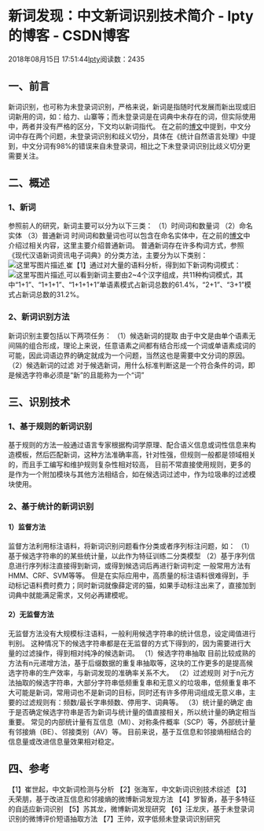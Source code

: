
# 新词发现：中文新词识别技术简介 - lpty的博客 - CSDN博客

2018年08月15日 17:51:44[lpty](https://me.csdn.net/sinat_33741547)阅读数：2435



## 一、前言
新词识别，也可称为未登录词识别，严格来说，新词是指随时代发展而新出现或旧词新用的词，如：给力、山寨等；而未登录词是在词典中未存在的词，但实际使用中，两者并没有严格的区分，下文均以新词指代。
在之前的[博文](https://blog.csdn.net/sinat_33741547/article/details/78690440)中提到，中文分词中存在两个问题，未登录词识别和歧义切分，具体在《统计自然语言处理》中提到，中文分词有98%的错误来自未登录词，相比之下未登录词识别比歧义切分更需要关注。
## 二、概述
### 1、新词
参照前人的研究，新词主要可以分为以下三类：
（1）时间词和数量词
（2）命名实体
（3）普通新词
时间词和数量词也可以包含在命名实体中，在之前的[博文](https://blog.csdn.net/sinat_33741547/article/details/79126446)中介绍过相关内容，这里主要介绍普通新词。
普通新词存在许多构词方式，参照《现代汉语新词资讯电子词典》的分类方法，主要分为以下类别：
![这里写图片描述](https://img-blog.csdn.net/20180815162448666?watermark/2/text/aHR0cHM6Ly9ibG9nLmNzZG4ubmV0L3NpbmF0XzMzNzQxNTQ3/font/5a6L5L2T/fontsize/400/fill/I0JBQkFCMA==/dissolve/70)[ ](https://img-blog.csdn.net/20180815162448666?watermark/2/text/aHR0cHM6Ly9ibG9nLmNzZG4ubmV0L3NpbmF0XzMzNzQxNTQ3/font/5a6L5L2T/fontsize/400/fill/I0JBQkFCMA==/dissolve/70)
崔【1】通过对大量的语料分析，得到如下新词构词模式：
![这里写图片描述](https://img-blog.csdn.net/20180815162937238?watermark/2/text/aHR0cHM6Ly9ibG9nLmNzZG4ubmV0L3NpbmF0XzMzNzQxNTQ3/font/5a6L5L2T/fontsize/400/fill/I0JBQkFCMA==/dissolve/70)[ ](https://img-blog.csdn.net/20180815162937238?watermark/2/text/aHR0cHM6Ly9ibG9nLmNzZG4ubmV0L3NpbmF0XzMzNzQxNTQ3/font/5a6L5L2T/fontsize/400/fill/I0JBQkFCMA==/dissolve/70)
可以看到新词主要由2~4个汉字组成，共11种构词模式，其中“1+1”、“1+1+1”、“1+1+1+1”单语素模式占新词总数的61.4%，“2+1”、“3+1”模式占新词总数的31.2%。
[
](https://img-blog.csdn.net/20180815162937238?watermark/2/text/aHR0cHM6Ly9ibG9nLmNzZG4ubmV0L3NpbmF0XzMzNzQxNTQ3/font/5a6L5L2T/fontsize/400/fill/I0JBQkFCMA==/dissolve/70)
### 2、新词识别方法
[
](https://img-blog.csdn.net/20180815162937238?watermark/2/text/aHR0cHM6Ly9ibG9nLmNzZG4ubmV0L3NpbmF0XzMzNzQxNTQ3/font/5a6L5L2T/fontsize/400/fill/I0JBQkFCMA==/dissolve/70)新词识别主要包括以下两项任务：
（1）候选新词的提取
由于中文是由单个语素无间隔的组合形成，理论上来说，任意语素之间都有结合形成一个词或单语素成词的可能，因此词语边界的确定就成为一个问题，当然这也是需要中文分词的原因。
（2）候选新词的过滤
对于候选新词，用什么标准判断这是一个符合条件的词，即是候选字符串必须是“新”的且能称为一个“词”
## 三、识别技术
### 1、基于规则的新词识别
基于规则的方法一般通过语言专家根据构词学原理、配合语义信息或词性信息来构造模板，然后匹配新词，这种方法准确率高，针对性强，但规则一般都是领域相关的，而且手工编写和维护规则复杂性相对较高，
目前不常直接使用规则，更多的是作为一个附加模块与其他方法相结合，如在候选词过滤中，作为垃圾串的过滤模块使用。
### 2、基于统计的新词识别
#### 1）监督方法
监督方法利用标注语料，将新词识别问题看作分类或者序列标注问题，如：
（1）基于候选字符串的的某些统计量，以此作为特征训练二分类模型
（2）基于序列信息进行序列标注直接得到新词，或得到候选词后再进行新词判定
一般常用方法有HMM、CRF、SVM等等。
但是在实际应用中，高质量的标注语料很难得到，手动标记语料费时费力；同时新词就像薛定谔的猫，如果手动标注出来了，直接加到词典中就能满足需求，又何必再建模呢。
#### 2）无监督方法
无监督方法没有大规模标注语料，一般利用候选字符串的统计信息，设定阈值进行判别。
这种情况下的候选字符串都是在无监督的方式下得到的，因为需要进行大量的过滤操作，得到相对纯净的候选新词。
（1）候选字符串抽取
目前比较成熟的方法有n元递增方法，基于后缀数据的重复串抽取等，这块的工作更多的是提高候选字符串的生产效率，与新词发现的准确率关系不大。
（2）过滤规则
对于n元方法抽取的候选字符串，大部分字符串低频重复串和无意义的垃圾串，低频重复串不大可能是新词，常用词也不是新词的目标，同时还有许多停用词组成无意义串，主要的过滤规则有：频数/最长字串频数、停用字、词典等。
（3）统计量的确定
由于是否确定候选字符串是否为新词与统计量的值直接相关，所以统计量的确定相当重要。
常见的内部统计量有互信息（MI）、对称条件概率（SCP）等，外部统计量有邻接熵（BE）、邻接类别（AV）等。
目前来说，基于互信息和邻接熵相结合的信息量或改进信息量效果相对稳定。
## 四、参考
【1】崔世起，中文新词检测与分析
【2】张海军，中文新词识别技术综述
【3】夭荣朋，基于改进互信息和邻接熵的微博新词发现方法
【4】罗智勇，基于多特征的自适应新词识别
【5】苏其龙，微博新词发现研究
【6】汪龙庆，基于未登录词识别的微博评价短语抽取方法
【7】王帅，双字低频未登录词识别研究

